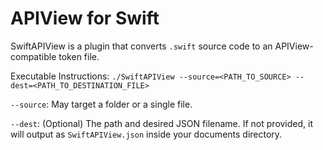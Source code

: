 # APIView for Swift

SwiftAPIView is a plugin that converts `.swift` source code to an APIView-compatible token file.

Executable Instructions:
`./SwiftAPIView --source=<PATH_TO_SOURCE> --dest=<PATH_TO_DESTINATION_FILE>`
  
  `--source`: May target a folder or a single file.
  
  `--dest`:  (Optional) The path and desired JSON filename. If not provided, it will output as `SwiftAPIView.json` inside your documents directory. 
